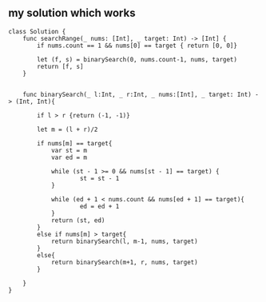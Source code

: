 ## my solution which works
    class Solution {
        func searchRange(_ nums: [Int], _ target: Int) -> [Int] {
            if nums.count == 1 && nums[0] == target { return [0, 0]}

            let (f, s) = binarySearch(0, nums.count-1, nums, target)
            return [f, s]
        }


        func binarySearch(_ l:Int, _ r:Int, _ nums:[Int], _ target: Int) -> (Int, Int){

            if l > r {return (-1, -1)}

            let m = (l + r)/2

            if nums[m] == target{
                var st = m
                var ed = m

                while (st - 1 >= 0 && nums[st - 1] == target) {
                        st = st - 1
                }

                while (ed + 1 < nums.count && nums[ed + 1] == target){
                        ed = ed + 1
                }
                return (st, ed)
            }
            else if nums[m] > target{
                return binarySearch(l, m-1, nums, target)
            }
            else{
                return binarySearch(m+1, r, nums, target)
            }

        }
    }
